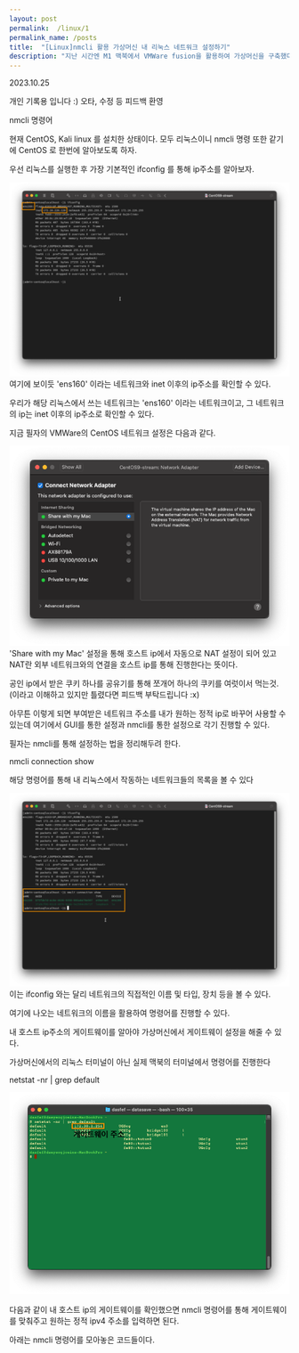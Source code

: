 ```yaml
---
layout: post
permalink:  /linux/1
permalink_name: /posts
title:  "[Linux]nmcli 활용 가상머신 내 리눅스 네트워크 설정하기" 
description: "지난 시간엔 M1 맥북에서 VMWare fusion을 활용하여 가상머신을 구축했다(CentOS, Kali linux). 이번 시간엔 리눅스 환경 내에서 네트워크 설정을 건드리는 연습을 해보자. CentOS 8버전부터는 nmcli를 활용하여 커맨드로 네트워크 설정을 변경하는 것을 권장하고 있다. 물론 GUI 환경에서도 네트워크 설정을 변경할 수 있다."
---
```


<p class="date">2023.10.25</p>

<p class="caution">개인 기록용 입니다 :)
오타, 수정 등 피드백 환영</p>

<p style="text-align:center;">

<span class="mini-title">nmcli 명령어</span>

현재 CentOS, Kali linux 를 설치한 상태이다.
모두 리눅스이니 nmcli 명령 또한 같기에
CentOS 로 한번에 알아보도록 하자.

우선 리눅스를 실행한 후
가장 기본적인 ifconfig 를 통해 ip주소를 알아보자.

<img class="image" src="/contents/imgs/server_3/1.png">
여기에 보이듯 'ens160' 이라는 네트워크와
inet 이후의 ip주소를 확인할 수 있다.

우리가 해당 리눅스에서 쓰는 네트워크는 'ens160' 이라는 네트워크이고,
그 네트워크의 ip는 inet 이후의 ip주소로 확인할 수 있다.

지금 필자의 VMWare의 CentOS 네트워크 설정은 다음과 같다.

<img class="image" src="/contents/imgs/server_3/2.png">
'Share with my Mac' 설정을 통해
호스트 ip에서 자동으로 NAT 설정이 되어 있고
NAT란 외부 네트워크와의 연결을
호스트 ip를 통해 진행한다는 뜻이다.

공인 ip에서 받은 쿠키 하나를
공유기를 통해 쪼개어 하나의 쿠키를 여럿이서 먹는것.
(이라고 이해하고 있지만 틀렸다면 피드백 부탁드립니다 :x)

아무튼 이렇게 되면 부여받은 네트워크 주소를
내가 원하는 정적 ip로 바꾸어 사용할 수 있는데
여기에서 GUI를 통한 설정과 nmcli를 통한 설정으로 각기 진행할 수 있다.

필자는 nmcli를 통해 설정하는 법을 정리해두려 한다.


<span class="mini-sub">nmcli connection show</span>

해당 명령어를 통해
내 리눅스에서 작동하는 네트워크들의 목록을 볼 수 있다

<img class="image" src="/contents/imgs/server_3/3.png">
이는 ifconfig 와는 달리
네트워크의 직접적인 이름 및 타입, 장치 등을 볼 수 있다.

여기에 나오는 네트워크의 이름을 활용하여
명령어를 진행할 수 있다.



내 호스트 ip주소의 게이트웨이를 알아야
가상머신에서 게이트웨이 설정을 해줄 수 있다.

가상머신에서의 리눅스 터미널이 아닌
실제 맥북의 터미널에서 명령어를 진행한다

<span class="mini-caution">netstat -nr | grep default</span>

<img class="image" src="/contents/imgs/server_3/4.png">

다음과 같이 내 호스트 ip의 게이트웨이를 확인했으면
nmcli 명령어를 통해 게이트웨이를 맞춰주고
원하는 정적 ipv4 주소를 입력하면 된다.

아래는 nmcli 명령어를 모아놓은 코드들이다.

<script src="https://gist.github.com/dasfef/d95ac5532faca95ed14dc6b706285bec.js"></script>